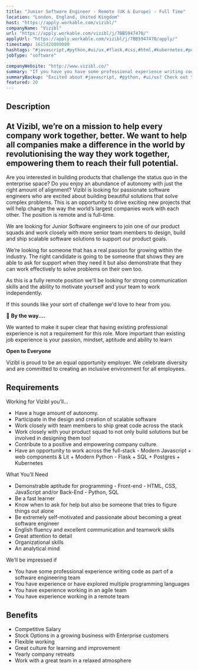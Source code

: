 ```yaml
---
title: "Junior Software Engineer - Remote (UK & Europe) - Full Time"
location: "London, England, United Kingdom"
host: "https://apply.workable.com/vizibl/"
companyName: "Vizibl"
url: "https://apply.workable.com/vizibl/j/7BB5947470/"
applyUrl: "https://apply.workable.com/vizibl/j/7BB5947470/apply/"
timestamp: 1615420800000
hashtags: "#javascript,#python,#ui/ux,#flask,#css,#html,#kubernetes,#postgresql,#scrum,#office"
jobType: "software"

companyWebsite: "http://www.vizibl.co/"
summary: "If you have you have some professional experience writing code as part of a software engineering team, Vizibl has a job opening for a junior software engineer"
summaryBackup: "Excited about #javascript, #python, #ui/ux? Check out this job post!"
featured: 20
---
```


## Description

## At Vizibl, we’re on a mission to help every company work together, better. We want to help all companies make a difference in the world by revolutionising the way they work together, empowering them to reach their full potential.

Are you interested in building products that challenge the status quo in the enterprise space? Do you enjoy an abundance of autonomy with just the right amount of alignment? Vizibl is looking for passionate software engineers who are excited about building beautiful solutions that solve complex problems. This is an opportunity to drive exciting new projects that will help change the way the world’s largest companies work with each other. The position is remote and is full-time.

We are looking for Junior Software engineers to join one of our product squads and work closely with more senior team members to design, build and ship scalable software solutions to support our product goals.

We’re looking for someone that has a real passion for growing within the industry. The right candidate is going to be someone that shows they are able to ask for support when they need it but also demonstrate that they can work effectively to solve problems on their own too.

As this is a fully remote position we'll be looking for strong communication skills and the ability to motivate yourself and your team to work independently.

If this sounds like your sort of challenge we'd love to hear from you.

👋 **By the way....**

We wanted to make it super clear that having existing professional experience is not a requirement for this role. More important than existing job experience is your passion, mindset, aptitude and ability to learn

**Open to Everyone**

Vizibl is proud to be an equal opportunity employer. We celebrate diversity and are committed to creating an inclusive environment for all employees.

## Requirements

Working for Vizibl you’ll...

*   Have a huge amount of autonomy.
*   Participate in the design and creation of scalable software
*   Work closely with team members to ship great code across the stack
*   Work closely with your product squad to not only build solutions but be involved in designing them too!
*   Contribute to a positive and empowering company culture.
*   Have an opportunity to work across the full-stack - Modern Javascript + web components & Lit + Modern Python - Flask + SQL + Postgres + Kubernetes

What You’ll Need

*   Demonstrable aptitude for programming - Front-end - HTML, CSS, JavaScript and/or Back-End - Python, SQL
*   Be a fast learner
*   Know when to ask for help but also be someone that tries to figure things out alone
*   Be extremely self-motivated and passionate about becoming a great software engineer
*   English fluency and excellent communication and teamwork skills
*   Great attention to detail
*   Organizational skills
*   An analytical mind

We’ll be impressed if

*   You have some professional experience writing code as part of a software engineering team
*   You have experience or have explored multiple programming languages
*   You have experience working in an agile team
*   You have experience working in a remote team

## Benefits

*   Competitive Salary
*   Stock Options in a growing business with Enterprise customers
*   Flexible working
*   Great culture for learning and improvement
*   Yearly company retreats
*   Work with a great team in a relaxed atmosphere
